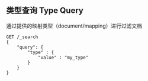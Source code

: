 ## 类型查询 Type Query


通过提供的映射类型（document/mapping）进行过滤文档
    
    GET /_search
    {
        "query": {
            "type" : {
                "value" : "my_type"
            }
        }
    }
